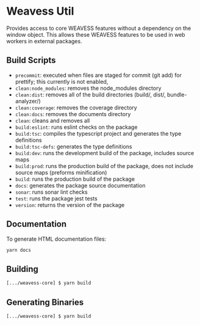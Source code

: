 # Weavess Util

Provides access to core WEAVESS features without a dependency on the window object. This allows these WEAVESS features to be used in web workers in external packages.

## Build Scripts

* `precommit`: executed when files are staged for commit (git add) for prettify; this currently is not enabled,
* `clean:node_modules`: removes the node_modules directory
* `clean:dist`: removes all of the build directories (build/, dist/, bundle-analyzer/)
* `clean:coverage`: removes the coverage directory
* `clean:docs`: removes the documents directory
* `clean`: cleans and removes all
* `build:eslint`: runs eslint checks on the package
* `build:tsc`: compiles the typescript project and generates the type definitions
* `build:tsc-defs`: generates the type definitions
* `build:dev`: runs the development build of the package, includes source maps
* `build:prod`: runs the production build of the package, does not include source maps (preforms minification)
* `build`: runs the production build of the package
* `docs`: generates the package source documentation
* `sonar`: runs sonar lint checks
* `test`: runs the package jest tests
* `version`: returns the version of the package

## Documentation

To generate HTML documentation files:

```bash
yarn docs
```

## Building

```bash
[.../weavess-core] $ yarn build
```

## Generating Binaries

```bash
[.../weavess-core] $ yarn build
```
